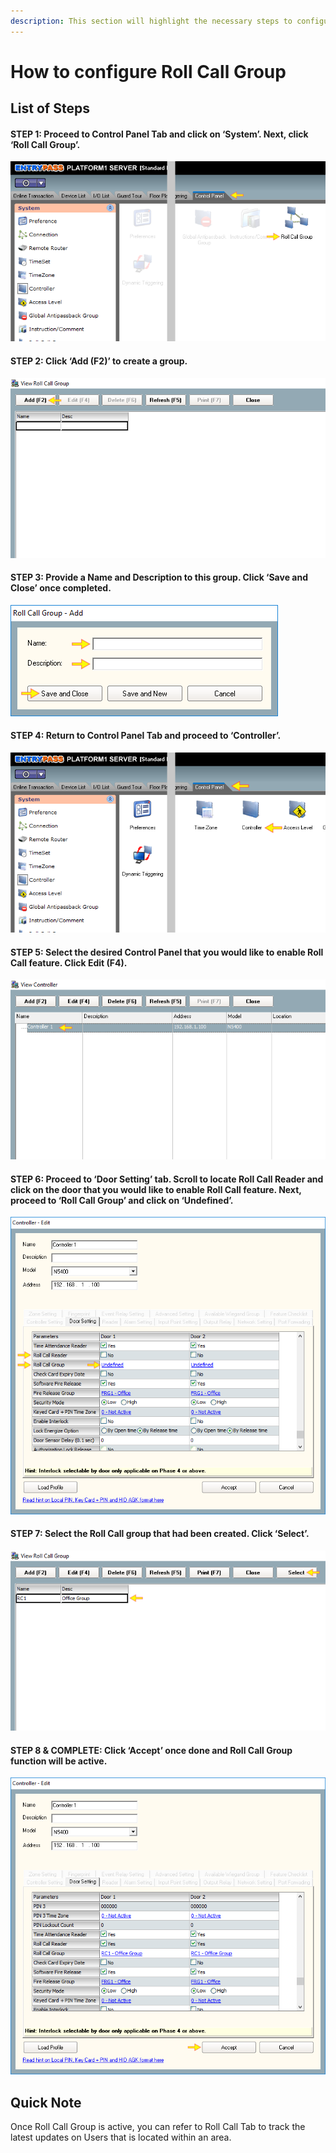 ```yaml
---
description: This section will highlight the necessary steps to configure Roll Call Group
---
```


# How to configure Roll Call Group

## List of Steps

#### STEP 1: Proceed to Control Panel Tab and click on ‘System’. Next, click ‘Roll Call Group’.

![](../.gitbook/assets/untitled1%20%2811%29.png)



#### STEP 2: Click ‘Add \(F2\)’ to create a group.

![](../.gitbook/assets/untitled2%20%285%29.png)



#### STEP 3: Provide a Name and Description to this group. Click ‘Save and Close’ once completed.

![](../.gitbook/assets/untitled3%20%285%29.png)



#### STEP 4: Return to Control Panel Tab and proceed to ‘Controller’.

![](../.gitbook/assets/untitled4%20%287%29.png)



#### STEP 5: Select the desired Control Panel that you would like to enable Roll Call feature. Click Edit \(F4\).

![](../.gitbook/assets/untitled5%20%287%29.png)



#### STEP 6: Proceed to ‘Door Setting’ tab. Scroll to locate Roll Call Reader and click on the door that you would like to enable Roll Call feature. Next, proceed to ‘Roll Call Group’ and click on ‘Undefined’.

![](../.gitbook/assets/untitled6%20%284%29.png)



#### STEP 7: Select the Roll Call group that had been created. Click ‘Select’.

![](../.gitbook/assets/untitled7.png)



#### STEP 8 & COMPLETE: Click ‘Accept’ once done and Roll Call Group function will be active.

![](../.gitbook/assets/untitled8.png)

## Quick Note

Once Roll Call Group is active, you can refer to Roll Call Tab to track the latest updates on Users that is located within an area.

